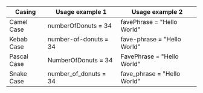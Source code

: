 | Casing | Usage example 1 | Usage example 2 |
| --- | --- | --- |
| Camel Case | numberOfDonuts = 34 | favePhrase = "Hello World" |
| Kebab Case | number-of-donuts = 34 | fave-phrase = "Hello World" |
| Pascal Case | NumberOfDonuts = 34 | FavePhrase = "Hello World" |
| Snake Case | number_of_donuts = 34 | fave_phrase = "Hello World" |
